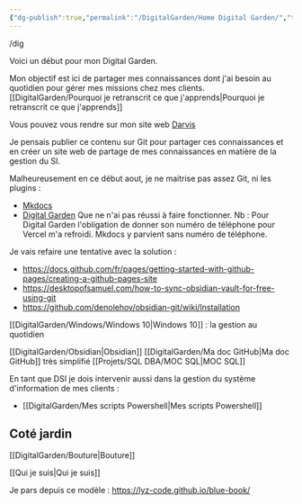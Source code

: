 ```yaml
---
{"dg-publish":true,"permalink":"/DigitalGarden/Home Digital Garden/","tags":["gardenEntry"]}
---
```

 
/dig

Voici un début pour mon Digital Garden. 

Mon objectif est ici de partager mes connaissances dont j'ai besoin au quotidien pour gérer mes missions chez mes clients. [[DigitalGarden/Pourquoi je retranscrit ce que j'apprends\|Pourquoi je retranscrit ce que j'apprends]]

Vous pouvez vous rendre sur mon site web [Darvis](https://www.darvis.fr/)

Je pensais publier ce contenu sur Git pour partager ces connaissances et en créer un site web de partage de mes connaissances en matière de la gestion du SI. 

Malheureusement en ce début aout, je ne maitrise pas assez Git, ni les plugins : 
- [Mkdocs](https://obsidian-publisher.netlify.app/)
- [Digital Garden](https://dg-docs.ole.dev/getting-started/01-getting-started/) 
Que ne n'ai pas réussi à faire fonctionner. 
Nb : Pour Digital Garden l'obligation de donner son numéro de téléphone pour Vercel m'a refroidi. Mkdocs y parvient sans numéro de téléphone. 

Je vais refaire une tentative avec la solution : 
- https://docs.github.com/fr/pages/getting-started-with-github-pages/creating-a-github-pages-site 
- https://desktopofsamuel.com/how-to-sync-obsidian-vault-for-free-using-git 
- https://github.com/denolehov/obsidian-git/wiki/Installation 

[[DigitalGarden/Windows/Windows 10\|Windows 10]] : la gestion au quotidien 

[[DigitalGarden/Obsidian\|Obsidian]]
[[DigitalGarden/Ma doc GitHub\|Ma doc GitHub]] très simplifié
[[Projets/SQL DBA/MOC SQL\|MOC SQL]]

En tant que DSI je dois intervenir aussi dans la gestion du système d'information de mes clients : 
- [[DigitalGarden/Mes scripts Powershell\|Mes scripts Powershell]]


## Coté jardin 

[[DigitalGarden/Bouture\|Bouture]]

[[Qui je suis\|Qui je suis]]

Je pars depuis ce modèle : https://lyz-code.github.io/blue-book/ 


